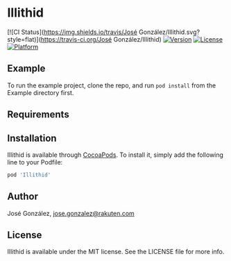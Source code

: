 # Illithid

[![CI Status](https://img.shields.io/travis/José González/Illithid.svg?style=flat)](https://travis-ci.org/José González/Illithid)
[![Version](https://img.shields.io/cocoapods/v/Illithid.svg?style=flat)](https://cocoapods.org/pods/Illithid)
[![License](https://img.shields.io/cocoapods/l/Illithid.svg?style=flat)](https://cocoapods.org/pods/Illithid)
[![Platform](https://img.shields.io/cocoapods/p/Illithid.svg?style=flat)](https://cocoapods.org/pods/Illithid)

## Example

To run the example project, clone the repo, and run `pod install` from the Example directory first.

## Requirements

## Installation

Illithid is available through [CocoaPods](https://cocoapods.org). To install
it, simply add the following line to your Podfile:

```ruby
pod 'Illithid'
```

## Author

José González, jose.gonzalez@rakuten.com

## License

Illithid is available under the MIT license. See the LICENSE file for more info.

